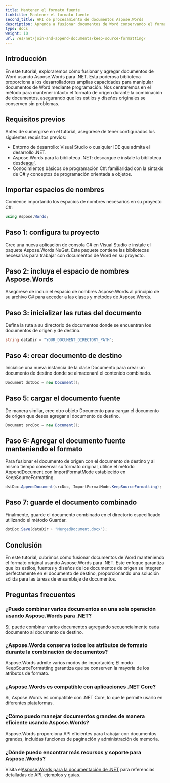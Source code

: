 ```yaml
---
title: Mantener el formato fuente
linktitle: Mantener el formato fuente
second_title: API de procesamiento de documentos Aspose.Words
description: Aprenda a fusionar documentos de Word conservando el formato utilizando Aspose.Words para .NET. Ideal para desarrolladores que buscan automatizar tareas de ensamblaje de documentos.
type: docs
weight: 10
url: /es/net/join-and-append-documents/keep-source-formatting/
---
```

## Introducción

En este tutorial, exploraremos cómo fusionar y agregar documentos de Word usando Aspose.Words para .NET. Esta poderosa biblioteca proporciona a los desarrolladores amplias capacidades para manipular documentos de Word mediante programación. Nos centraremos en el método para mantener intacto el formato de origen durante la combinación de documentos, asegurando que los estilos y diseños originales se conserven sin problemas.

## Requisitos previos

Antes de sumergirse en el tutorial, asegúrese de tener configurados los siguientes requisitos previos:

- Entorno de desarrollo: Visual Studio o cualquier IDE que admita el desarrollo .NET.
-  Aspose.Words para la biblioteca .NET: descargue e instale la biblioteca desde[aquí](https://releases.aspose.com/words/net/).
- Conocimientos básicos de programación C#: familiaridad con la sintaxis de C# y conceptos de programación orientada a objetos.

## Importar espacios de nombres

Comience importando los espacios de nombres necesarios en su proyecto C#:

```csharp
using Aspose.Words;
```

## Paso 1: configura tu proyecto

Cree una nueva aplicación de consola C# en Visual Studio e instale el paquete Aspose.Words NuGet. Este paquete contiene las bibliotecas necesarias para trabajar con documentos de Word en su proyecto.

## Paso 2: incluya el espacio de nombres Aspose.Words

Asegúrese de incluir el espacio de nombres Aspose.Words al principio de su archivo C# para acceder a las clases y métodos de Aspose.Words.

## Paso 3: inicializar las rutas del documento

Defina la ruta a su directorio de documentos donde se encuentran los documentos de origen y de destino.

```csharp
string dataDir = "YOUR_DOCUMENT_DIRECTORY_PATH";
```

## Paso 4: crear documento de destino

Inicialice una nueva instancia de la clase Documento para crear un documento de destino donde se almacenará el contenido combinado.

```csharp
Document dstDoc = new Document();
```

## Paso 5: cargar el documento fuente

De manera similar, cree otro objeto Documento para cargar el documento de origen que desea agregar al documento de destino.

```csharp
Document srcDoc = new Document();
```

## Paso 6: Agregar el documento fuente manteniendo el formato

Para fusionar el documento de origen con el documento de destino y al mismo tiempo conservar su formato original, utilice el método AppendDocument con ImportFormatMode establecido en KeepSourceFormatting.

```csharp
dstDoc.AppendDocument(srcDoc, ImportFormatMode.KeepSourceFormatting);
```

## Paso 7: guarde el documento combinado

Finalmente, guarde el documento combinado en el directorio especificado utilizando el método Guardar.

```csharp
dstDoc.Save(dataDir + "MergedDocument.docx");
```

## Conclusión

En este tutorial, cubrimos cómo fusionar documentos de Word manteniendo el formato original usando Aspose.Words para .NET. Este enfoque garantiza que los estilos, fuentes y diseños de los documentos de origen se integren perfectamente en el documento de destino, proporcionando una solución sólida para las tareas de ensamblaje de documentos.

## Preguntas frecuentes

### ¿Puedo combinar varios documentos en una sola operación usando Aspose.Words para .NET?
Sí, puede combinar varios documentos agregando secuencialmente cada documento al documento de destino.

### ¿Aspose.Words conserva todos los atributos de formato durante la combinación de documentos?
Aspose.Words admite varios modos de importación; El modo KeepSourceFormatting garantiza que se conserven la mayoría de los atributos de formato.

### ¿Aspose.Words es compatible con aplicaciones .NET Core?
Sí, Aspose.Words es compatible con .NET Core, lo que le permite usarlo en diferentes plataformas.

### ¿Cómo puedo manejar documentos grandes de manera eficiente usando Aspose.Words?
Aspose.Words proporciona API eficientes para trabajar con documentos grandes, incluidas funciones de paginación y administración de memoria.

### ¿Dónde puedo encontrar más recursos y soporte para Aspose.Words?
 Visita el[Aspose.Words para la documentación de .NET](https://reference.aspose.com/words/net/) para referencias detalladas de API, ejemplos y guías.